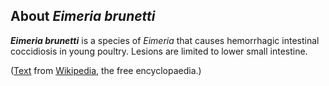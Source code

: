 About *Eimeria brunetti* 
------------------------



***Eimeria brunetti*** is a species of *Eimeria* that causes hemorrhagic
intestinal coccidiosis in young poultry. Lesions are limited to lower
small intestine.

([Text](http://en.wikipedia.org/wiki/Eimeria_brunetti) from
[Wikipedia](http://en.wikipedia.org/), the free encyclopaedia.)
